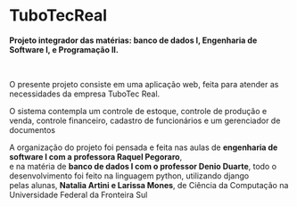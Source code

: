 # TuboTecReal
<p><strong>Projeto integrador das matérias: banco de dados I, Engenharia de Software I, e Programação II.</strong></p><br>
<p>O presente projeto consiste em uma aplicação web, feita para atender as necessidades da empresa TuboTec Real.</p>
<p>O sistema contempla um controle de estoque, controle de produção e venda, controle financeiro, cadastro de funcionários e um gerenciador de documentos</p>
<p>A organização do projeto foi pensada e feita nas aulas de <strong>engenharia de software I com a professora Raquel Pegoraro</strong>, <br>
  e na matéria de <strong>banco de dados I com o professor Denio Duarte</strong>, todo o desenvolvimento foi feito na linguagem python, utilizando django<br>
  pelas alunas, <strong>Natalia Artini e Larissa Mones</strong>, de Ciência da Computação na Universidade Federal da Fronteira Sul</p>

